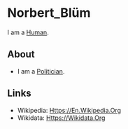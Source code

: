 # Norbert_Blüm

I am a [Human](40000001.md).

## About

- I am a [Politician](202000028.md).

## Links

- Wikipedia: [Https://En.Wikipedia.Org](https://en.wikipedia.org/wiki/Norbert_Bl%C3%BCm)
- Wikidata: [Https://Wikidata.Org](https://wikidata.org/wiki/Q66632)
